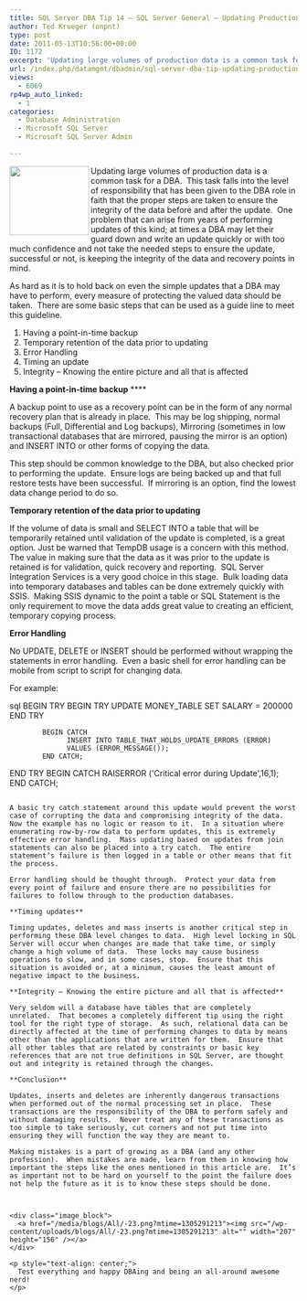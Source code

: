 ```yaml
---
title: SQL Server DBA Tip 14 – SQL Server General – Updating Production Data
author: Ted Krueger (onpnt)
type: post
date: 2011-05-13T10:56:00+00:00
ID: 1172
excerpt: 'Updating large volumes of production data is a common task for a DBA.  This task falls into the level of responsibility that has been given to the DBA role in faith that the proper steps are taken to ensure the integrity of the data before and after the&hellip;'
url: /index.php/datamgmt/dbadmin/sql-server-dba-tip-updating-production-data/
views:
  - 6069
rp4wp_auto_linked:
  - 1
categories:
  - Database Administration
  - Microsoft SQL Server
  - Microsoft SQL Server Admin

---
```

<div class="image_block">
  <a href="/media/blogs/All/-22.png?mtime=1305291213"><img src="/wp-content/uploads/blogs/All/-22.png?mtime=1305291213" alt="" width="139" height="121" align="left" /></a>
</div>

Updating large volumes of production data is a common task for a DBA.  This task falls into the level of responsibility that has been given to the DBA role in faith that the proper steps are taken to ensure the integrity of the data before and after the update.  One problem that can arise from years of performing updates of this kind; at times a DBA may let their guard down and write an update quickly or with too much confidence and not take the needed steps to ensure the update, successful or not, is keeping the integrity of the data and recovery points in mind.

As hard as it is to hold back on even the simple updates that a DBA may have to perform, every measure of protecting the valued data should be taken.  There are some basic steps that can be used as a guide line to meet this guideline.

  1. Having a point-in-time backup
  2. Temporary retention of the data prior to updating
  3. Error Handling
  4. Timing an update
  5. Integrity – Knowing the entire picture and all that is affected

**Having a point-in-time backup** ****

A backup point to use as a recovery point can be in the form of any normal recovery plan that is already in place.  This may be log shipping, normal backups (Full, Differential and Log backups), Mirroring (sometimes in low transactional databases that are mirrored, pausing the mirror is an option) and INSERT INTO or other forms of copying the data. 

This step should be common knowledge to the DBA, but also checked prior to performing the update.  Ensure logs are being backed up and that full restore tests have been successful.  If mirroring is an option, find the lowest data change period to do so.

**Temporary retention of the data prior to updating**

If the volume of data is small and SELECT INTO a table that will be temporarily retained until validation of the update is completed, is a great option. Just be warned that TempDB usage is a concern with this method.  The value in making sure that the data as it was prior to the update is retained is for validation, quick recovery and reporting.  SQL Server Integration Services is a very good choice in this stage.  Bulk loading data into temporary databases and tables can be done extremely quickly with SSIS.  Making SSIS dynamic to the point a table or SQL Statement is the only requirement to move the data adds great value to creating an efficient, temporary copying process.

**Error Handling**

No UPDATE, DELETE or INSERT should be performed without wrapping the statements in error handling.  Even a basic shell for error handling can be mobile from script to script for changing data.

For example:

sql
BEGIN TRY
            BEGIN TRY 
	UPDATE MONEY_TABLE SET SALARY = 200000                                                  
            END TRY
           
            BEGIN CATCH
                  INSERT INTO TABLE_THAT_HOLDS_UPDATE_ERRORS (ERROR)
                  VALUES (ERROR_MESSAGE());
            END CATCH;  
END TRY
BEGIN CATCH 
      RAISERROR ('Critical error during Update',16,1);
END CATCH;

```

A basic try catch statement around this update would prevent the worst case of corrupting the data and compromising integrity of the data.  Now the example has no logic or reason to it.  In a situation where enumerating row-by-row data to perform updates, this is extremely effective error handling.  Mass updating based on updates from join statements can also be placed into a try catch.  The entire statement’s failure is then logged in a table or other means that fit the process. 

Error handling should be thought through.  Protect your data from every point of failure and ensure there are no possibilities for failures to follow through to the production databases.

**Timing updates**

Timing updates, deletes and mass inserts is another critical step in performing these DBA level changes to data.  High level locking in SQL Server will occur when changes are made that take time, or simply change a high volume of data.  These locks may cause business operations to slow, and in some cases, stop.  Ensure that this situation is avoided or, at a minimum, causes the least amount of negative impact to the business. 

**Integrity – Knowing the entire picture and all that is affected**

Very seldom will a database have tables that are completely unrelated.  That becomes a completely different tip using the right tool for the right type of storage.  As such, relational data can be directly affected at the time of performing changes to data by means other than the applications that are written for them.  Ensure that all other tables that are related by constraints or basic key references that are not true definitions in SQL Server, are thought out and integrity is retained through the changes. 

**Conclusion**

Updates, inserts and deletes are inherently dangerous transactions when performed out of the normal processing set in place.  These transactions are the responsibility of the DBA to perform safely and without damaging results.  Never treat any of these transactions as too simple to take seriously, cut corners and not put time into ensuring they will function the way they are meant to. 

Making mistakes is a part of growing as a DBA (and any other profession).  When mistakes are made, learn from them in knowing how important the steps like the ones mentioned in this article are.  It’s as important not to be hard on yourself to the point the failure does not help the future as it is to know these steps should be done. 

 

<div class="image_block">
  <a href="/media/blogs/All/-23.png?mtime=1305291213"><img src="/wp-content/uploads/blogs/All/-23.png?mtime=1305291213" alt="" width="207" height="156" /></a>
</div>

<p style="text-align: center;">
  Test everything and happy DBAing and being an all-around awesome nerd!
</p>